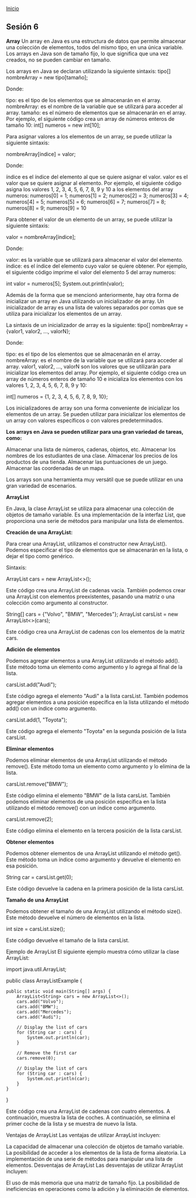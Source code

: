 <!-- No borrar o modificar -->
[Inicio](./index.md)

## Sesión 6


<!-- Su documentación aquí -->


**Array**
Un array en Java es una estructura de datos que permite almacenar una colección de elementos, todos del mismo tipo, en una única variable. Los arrays en Java son de tamaño fijo, lo que significa que una vez creados, no se pueden cambiar en tamaño.

Los arrays en Java se declaran utilizando la siguiente sintaxis:
tipo[] nombreArray = new tipo[tamaño];

Donde:

tipo: es el tipo de los elementos que se almacenarán en el array.
nombreArray: es el nombre de la variable que se utilizará para acceder al array.
tamaño: es el número de elementos que se almacenarán en el array.
Por ejemplo, el siguiente código crea un array de números enteros de tamaño 10:
int[] numeros = new int[10];

Para asignar valores a los elementos de un array, se puede utilizar la siguiente sintaxis:

nombreArray[índice] = valor;

Donde:

índice es el índice del elemento al que se quiere asignar el valor.
valor es el valor que se quiere asignar al elemento.
Por ejemplo, el siguiente código asigna los valores 1, 2, 3, 4, 5, 6, 7, 8, 9 y 10 a los elementos del array numeros:
numeros[0] = 1;
numeros[1] = 2;
numeros[2] = 3;
numeros[3] = 4;
numeros[4] = 5;
numeros[5] = 6;
numeros[6] = 7;
numeros[7] = 8;
numeros[8] = 9;
numeros[9] = 10

Para obtener el valor de un elemento de un array, se puede utilizar la siguiente sintaxis:

valor = nombreArray[índice];

Donde:

valor: es la variable que se utilizará para almacenar el valor del elemento.
índice: es el índice del elemento cuyo valor se quiere obtener.
Por ejemplo, el siguiente código imprime el valor del elemento 5 del array numeros:

int valor = numeros[5];
System.out.println(valor);

Además de la forma que se mencionó anteriormente, hay otra forma de inicializar un array en Java utilizando un inicializador de array. Un inicializador de array es una lista de valores separados por comas que se utiliza para inicializar los elementos de un array.

La sintaxis de un inicializador de array es la siguiente:
tipo[] nombreArray = {valor1, valor2, ..., valorN};

Donde:

tipo: es el tipo de los elementos que se almacenarán en el array.
nombreArray: es el nombre de la variable que se utilizará para acceder al array. valor1, valor2, ..., valorN son los valores que se utilizarán para inicializar los elementos del array.
Por ejemplo, el siguiente código crea un array de números enteros de tamaño 10 e inicializa los elementos con los valores 1, 2, 3, 4, 5, 6, 7, 8, 9 y 10:

int[] numeros = {1, 2, 3, 4, 5, 6, 7, 8, 9, 10};

Los inicializadores de array son una forma conveniente de inicializar los elementos de un array. Se pueden utilizar para inicializar los elementos de un array con valores específicos o con valores predeterminados.

**Los arrays en Java se pueden utilizar para una gran variedad de tareas, como:**

Almacenar una lista de números, cadenas, objetos, etc. Almacenar los nombres de los estudiantes de una clase. Almacenar los precios de los productos de una tienda. Almacenar las puntuaciones de un juego. Almacenar las coordenadas de un mapa.

Los arrays son una herramienta muy versátil que se puede utilizar en una gran variedad de escenarios.

**ArrayList**

En Java, la clase ArrayList se utiliza para almacenar una colección de objetos de tamaño variable. Es una implementación de la interfaz List, que proporciona una serie de métodos para manipular una lista de elementos.

**Creación de una ArrayList:**

Para crear una ArrayList, utilizamos el constructor new ArrayList(). Podemos especificar el tipo de elementos que se almacenarán en la lista, o dejar el tipo como genérico.

Sintaxis:

ArrayList<String> cars = new ArrayList<>();

Este código crea una ArrayList de cadenas vacía. También podemos crear una ArrayList con elementos preexistentes, pasando una matriz o una colección como argumento al constructor.

String[] cars = {"Volvo", "BMW", "Mercedes"};
ArrayList<String> carsList = new ArrayList<>(cars);

Este código crea una ArrayList de cadenas con los elementos de la matriz cars.

**Adición de elementos**

Podemos agregar elementos a una ArrayList utilizando el método add(). Este método toma un elemento como argumento y lo agrega al final de la lista.

carsList.add("Audi");

Este código agrega el elemento "Audi" a la lista carsList. También podemos agregar elementos a una posición específica en la lista utilizando el método add() con un índice como argumento.

carsList.add(1, "Toyota");

Este código agrega el elemento "Toyota" en la segunda posición de la lista carsList.

**Eliminar elementos**

Podemos eliminar elementos de una ArrayList utilizando el método remove(). Este método toma un elemento como argumento y lo elimina de la lista.

carsList.remove("BMW");

Este código elimina el elemento "BMW" de la lista carsList. También podemos eliminar elementos de una posición específica en la lista utilizando el método remove() con un índice como argumento.

carsList.remove(2);

Este código elimina el elemento en la tercera posición de la lista carsList.

**Obtener elementos**

Podemos obtener elementos de una ArrayList utilizando el método get(). Este método toma un índice como argumento y devuelve el elemento en esa posición.

String car = carsList.get(0);

Este código devuelve la cadena en la primera posición de la lista carsList.

**Tamaño de una ArrayList**

Podemos obtener el tamaño de una ArrayList utilizando el método size(). Este método devuelve el número de elementos en la lista.

int size = carsList.size();

Este código devuelve el tamaño de la lista carsList.

Ejemplo de ArrayList
El siguiente ejemplo muestra cómo utilizar la clase ArrayList:

import java.util.ArrayList;

public class ArrayListExample {

    public static void main(String[] args) {
        ArrayList<String> cars = new ArrayList<>();
        cars.add("Volvo");
        cars.add("BMW");
        cars.add("Mercedes");
        cars.add("Audi");

        // Display the list of cars
        for (String car : cars) {
            System.out.println(car);
        }

        // Remove the first car
        cars.remove(0);

        // Display the list of cars
        for (String car : cars) {
            System.out.println(car);
        }
    }
}

Este código crea una ArrayList de cadenas con cuatro elementos. A continuación, muestra la lista de coches. A continuación, se elimina el primer coche de la lista y se muestra de nuevo la lista.

Ventajas de ArrayList
Las ventajas de utilizar ArrayList incluyen:

La capacidad de almacenar una colección de objetos de tamaño variable.
La posibilidad de acceder a los elementos de la lista de forma aleatoria.
La implementación de una serie de métodos para manipular una lista de elementos.
Desventajas de ArrayList
Las desventajas de utilizar ArrayList incluyen:

El uso de más memoria que una matriz de tamaño fijo.
La posibilidad de ineficiencias en operaciones como la adición y la eliminación de elementos.


